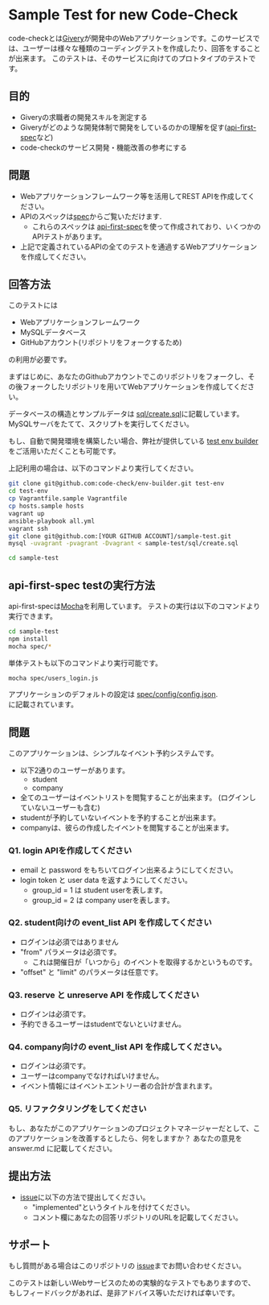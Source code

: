 # Sample Test for new Code-Check

code-checkとは[Givery](https://github.com/givery-technology)が開発中のWebアプリケーションです。このサービスでは、ユーザーは様々な種類のコーディングテストを作成したり、回答をすることが出来ます。
このテストは、そのサービスに向けてのプロトタイプのテストです。

## 目的

- Giveryの求職者の開発スキルを測定する
- Giveryがどのような開発体制で開発をしているのかの理解を促す([api-first-spec](https://github.com/shunjikonishi/api-first-spec)など)
- code-checkのサービス開発・機能改善の参考にする

## 問題

- Webアプリケーションフレームワーク等を活用してREST APIを作成してください。
- APIのスペックは[spec](spec)からご覧いただけます.
  - これらのスペックは [api-first-spec](https://github.com/shunjikonishi/api-first-spec)を使って作成されており、いくつかのAPIテストがあります。
- 上記で定義されているAPIの全てのテストを通過するWebアプリケーションを作成してください。

## 回答方法
このテストには
- Webアプリケーションフレームワーク
- MySQLデータベース
- GitHubアカウント(リポジトリをフォークするため)

の利用が必要です。

まずはじめに、あなたのGithubアカウントでこのリポジトリをフォークし、その後フォークしたリポジトリを用いてWebアプリケーションを作成してください。

データベースの構造とサンプルデータは [sql/create.sql](sql/create.sql)に記載しています。  
MySQLサーバをたてて、スクリプトを実行してください。

もし、自動で開発環境を構築したい場合、弊社が提供している [test env builder](https://github.com/code-check/env-builder)をご活用いただくことも可能です。

上記利用の場合は、以下のコマンドより実行してください。

``` bash
git clone git@github.com:code-check/env-builder.git test-env
cd test-env
cp Vagrantfile.sample Vagrantfile
cp hosts.sample hosts
vagrant up
ansible-playbook all.yml
vagrant ssh
git clone git@github.com:[YOUR GITHUB ACCOUNT]/sample-test.git
mysql -uvagrant -pvagrant -Dvagrant < sample-test/sql/create.sql

cd sample-test
```

## api-first-spec testの実行方法

api-first-specは[Mocha](http://mochajs.org/)を利用しています。
テストの実行は以下のコマンドより実行できます。

``` bash
cd sample-test
npm install
mocha spec/*
```

単体テストも以下のコマンドより実行可能です。

``` bash
mocha spec/users_login.js
```

アプリケーションのデフォルトの設定は [spec/config/config.json](spec/config/config.json).  
に記載されています。

## 問題
このアプリケーションは、シンプルなイベント予約システムです。

- 以下2通りのユーザーがあります。
  - student
  - company
- 全てのユーザーはイベントリストを閲覧することが出来ます。
(ログインしていないユーザーも含む)
- studentが予約していないイベントを予約することが出来ます。
- companyは、彼らの作成したイベントを閲覧することが出来ます。

### Q1. login APIを作成してください
- email と password をもちいてログイン出来るようにしてください。
- login token と user data を返すようにしてください。
  - group_id = 1 は student userを表します。
  - group_id = 2 は company userを表します。

### Q2. student向けの event_list API を作成してください
- ログインは必須ではありません
- "from" パラメータは必須です。
  - これは開催日が「いつから」のイベントを取得するかというものです。
- "offset" と "limit" のパラメータは任意です。

### Q3. reserve と unreserve API を作成してください
- ログインは必須です。
- 予約できるユーザーはstudentでないといけません。

### Q4. company向けの event_list API を作成してください。
- ログインは必須です。
- ユーザーはcompanyでなければいけません。
- イベント情報にはイベントエントリー者の合計が含まれます。

### Q5. リファクタリングをしてください
もし、あなたがこのアプリケーションのプロジェクトマネージャーだとして、このアプリケーションを改善するとしたら、何をしますか？
あなたの意見を answer.md に記載してください。

## 提出方法
- [issue](https://github.com/code-check/sample-test/issues)に以下の方法で提出してください。
  - "implemented"というタイトルを付けてください。
  - コメント欄にあなたの回答リポジトリのURLを記載してください。

## サポート
もし質問がある場合はこのリポジトリの [issue](https://github.com/code-check/sample-test/issues)までお問い合わせください。

このテストは新しいWebサービスのための実験的なテストでもありますので、もしフィードバックがあれば、是非アドバイス等いただければ幸いです。
